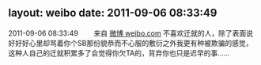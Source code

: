 layout: weibo
date: 2011-09-06 08:33:49
---
2011-09-06 08:33:49  &nbsp;&nbsp;&nbsp;&nbsp;&nbsp;&nbsp; 来自 <a href="http://weibo.com/" rel="nofollow">微博 weibo.com</a>
不喜欢迁就的人，除了表面说好好好心里却骂着你个SB那份貌恭而不心服的敷衍之外我更有种被欺骗的感觉，这种人自己的迁就积累多了会觉得你欠TA的，背弃你也只是迟早的事…… ​​​
